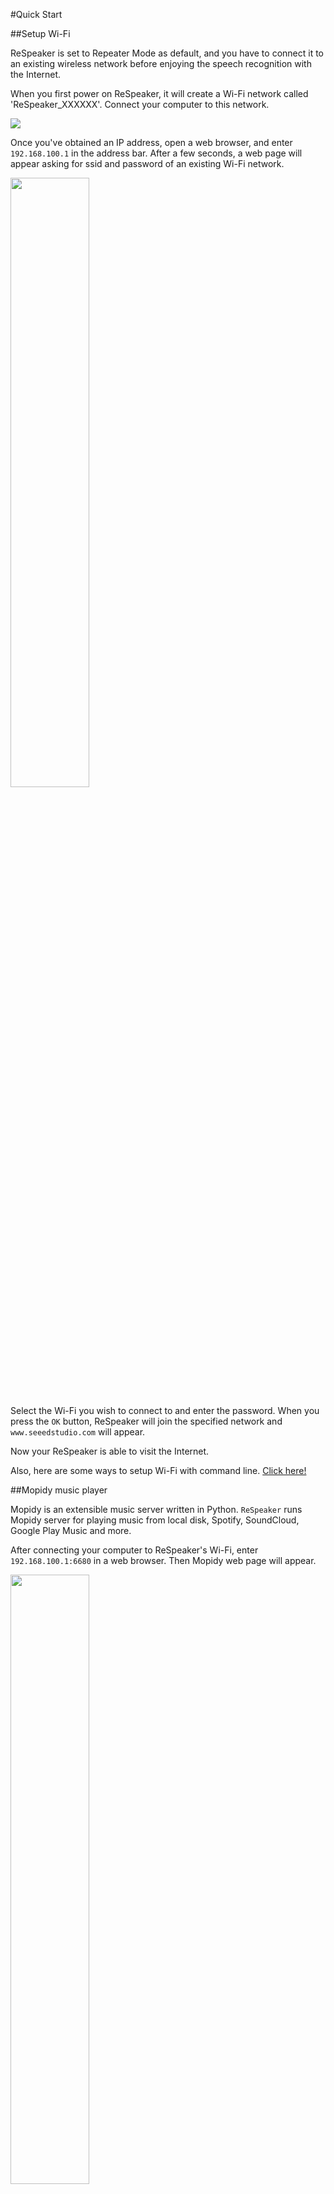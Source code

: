 #Quick Start

##Setup Wi-Fi

ReSpeaker is set to Repeater Mode as default, and you have to connect it to an existing wireless network before enjoying the speech recognition with the Internet.


When you first power on ReSpeaker, it will create a Wi-Fi network called 'ReSpeaker_XXXXXX'. Connect your computer to this network. 

<div class="text-center">
<img src="https://github.com/respeaker/get_started_with_respeaker/blob/master/img/wifi1.png?raw=true">
</div>

Once you've obtained an IP address, open a web browser, and enter `192.168.100.1` in the address bar. After a few seconds, a web page will appear asking for ssid and password of an existing Wi-Fi network.

<div class="text-center">
<img src="https://github.com/respeaker/get_started_with_respeaker/blob/master/img/wifi2.png?raw=true" width="50%" height="50%">
</div>

Select the Wi-Fi you wish to connect to and enter the password. When you press the `OK` button, ReSpeaker will join the specified network and `www.seeedstudio.com` will appear.

Now your ReSpeaker is able to visit the Internet.

Also, here are some ways to setup Wi-Fi with command line. [Click here!](https://github.com/respeaker/get_started_with_respeaker/wiki/WiFi)

##Mopidy music player

Mopidy is an extensible music server written in Python. `ReSpeaker` runs Mopidy server for playing music from local disk, Spotify, SoundCloud, Google Play Music and more.

After connecting your computer to ReSpeaker's Wi-Fi, enter `192.168.100.1:6680` in a web browser.
Then Mopidy web page will appear.

<div class="text-center">
<img src="https://github.com/respeaker/get_started_with_respeaker/blob/master/img/mopidywebserver.png?raw=true" width="50%" height="50%">
</div>

Please click `moped` to enter the HTML frontend for the Mopidy music server. Now you are able to play music on ReSpeaker from local disk and radio streams!

<div class="text-center">
<img src="https://github.com/respeaker/get_started_with_respeaker/blob/master/img/mopidymusic.png?raw=true" width="50%" height="50%">
</div>

##File manager

File manager is an extension of Mopidy music server. It allows you to browse/search/edit/upload your local file system. Enter `192.168.100.1:6680` in a web browser and click `filemanager` web client to get started.

<div class="text-center">
<img src="https://github.com/respeaker/get_started_with_respeaker/blob/master/img/filemanager.png?raw=true" width="50%" height="50%">
</div>

<div class="text-center">
<img src="https://github.com/respeaker/get_started_with_respeaker/blob/master/img/fileupload.png?raw=true" width="50%" height="50%">
</div>


##Web terminal

Web terminal is also an extension of Mopidy music server. We use [pyxterm](https://github.com/respeaker/pyxterm) to get the web terminal. Enter `192.168.100.1:6680` in a web browser and click `terminal` web client to login in ReSpeaker terminal. 

<div class="text-center">
<img src="https://github.com/respeaker/get_started_with_respeaker/blob/master/img/terminal.png?raw=true" width="50%" height="50%">
</div>

##First impression with Voice Interaction - ReSpeaker, play music!

With Bing Speech API, ReSpeaker can turn on and recognize audio coming from the microphone in real-time, or recognize audio from a file. 

To use Bing Speech API, first you have to get a key of Microsoft Cognitive Services from [here](https://www.microsoft.com/cognitive-services/en-us/speech-api), and copy it to `BING_KEY = '' `, then save the following code in `playmusic.py` and run it `python playmusic.py `
respeaker/get_started_with_respeaker/blob/master/img/
<div class="text-center">
<img src="https://github.com/respeaker/get_started_with_respeaker/blob/master/img/getbingapi.png?raw=true" width="50%" height="50%">
</div>

```
import logging
import time
import os
from threading import Thread, Event
from respeaker import Microphone
from respeaker.bing_speech_api import BingSpeechAPI
                                   
# use madplay to play mp3 file     
os.system('madplay')               
                                                   
# get a key from https://www.microsoft.com/cognitive-services/en-us/speech-api
BING_KEY = ''      
                              
                              
def task(quit_event):                                                         
    mic = Microphone(quit_event=quit_event)                                   
    bing = BingSpeechAPI(key=BING_KEY)                                        
                                             
    while not quit_event.is_set():
        if mic.wakeup('respeaker'):        
            print('Wake up')               
            data = mic.listen()            
            try:                      
                text = bing.recognize(data)
                if text:           
                    print('Recognized %s' % text)
                    if 'play music' in text:
                        print('I will play music!')
                        os.system('madplay Beethoven_Symphony_No.5p.mp3')
            except Exception as e:               
                print(e.message)                 
                                                                         
def main():                                                              
    logging.basicConfig(level=logging.DEBUG)                                                           
    quit_event = Event()        
    thread = Thread(target=task, args=(quit_event,))
    thread.start()                          
    while True:                             
        try:                                
            time.sleep(1)                           
        except KeyboardInterrupt:                   
            print('Quit')                           
            quit_event.set()
            break        
    thread.join()                
                                 
if __name__ == '__main__':       
    main()                  
```
Try to say "ReSpeaker, play music!". Then ReSpeaker will play "Beethoven\_Symphony\_No.5p.mp3" in the current path with **madplay**.

<div class="text-center">
<img src="https://github.com/respeaker/get_started_with_respeaker/blob/master/img/bingplaymusic.png?raw=true" width="50%" height="50%">
</div>


##Play with DLNA
not yet

##Dashboard
not yet


##Use SD Card to Extend Storage
More often than not, a limited amount of storage is available on embedded devices(ReSpeaker has only 5M on-board flash storage left for users). More storage for applications and data can expand ReSpeaker's potential, so use SD card to extend storage as an **extroot** is a good choice.

By employing **extroot**, expansion of the storage capacity of your root file system is accomplished by using an added storage device. 
During the boot process, external storage space is mounted as the root file system, or in an overlay configuration over the original file system. 

1. Make sure your SD card is plugged into ReSpeaker and `/dev/mmcblk0p1` can be detected.

	```
	root@mylinkit:/# df -h
	Filesystem                Size      Used Available Use% Mounted on
	rootfs                    4.1M    432.0K      3.6M  10% /
	/dev/root                26.8M     26.8M         0 100% /rom
	tmpfs                    61.7M    272.0K     61.5M   0% /tmp
	/dev/mtdblock6            4.1M    432.0K      3.6M  10% /overlay
	overlayfs:/overlay        4.1M    432.0K      3.6M  10% /
	tmpfs                   512.0K         0    512.0K   0% /dev
	/dev/mmcblk0p1            3.2G      2.8G    246.0M  92% /tmp/run/mountd/mmcblk0p1
	```

2. Write an new emtry ext4 file system to your SD card.（Warning: When doing this, all the data on your SD card will be cleared） 

	```
	umount /dev/mmcblk0p1
	mkfs.ext4 /dev/mmcblk0p1
	```

3. Prepare your external storage root overlay.
	
	```
	mount /dev/mmcblk0p1 /mnt ; tar -C /overlay -cvf - . | tar -C /mnt -xf - ; umount /mnt
	```

4. Create fstab with the following command. This command will create a fstab template enabling all partitions and setting '/mnt/mmcblk0p1' partition as '/overlay' partition.
	
	```
	block detect > /etc/config/fstab;
	sed -i s/option$'\t'enabled$'\t'\'0\'/option$'\t'enabled$'\t'\'1\'/ /etc/config/fstab;
	sed -i s#/mnt/mmcblk0p1#/overlay# /etc/config/fstab;
	cat /etc/config/fstab;
   ```
   
5. Check if it is mountable to overlay.

	```
	root@mylinkit:/# mount /dev/mmcblk0p1 /overlay/
	[ 1771.940000] [EXFAT] trying to mount...
	[ 1771.950000] EXT4-fs (mmcblk0p1): couldn't mount as ext3 due to feature incompatibilities
	[ 1771.970000] EXT4-fs (mmcblk0p1): couldn't mount as ext2 due to feature incompatibilities
	[ 1771.990000] EXT4-fs (mmcblk0p1): mounted filesystem with ordered data mode. Opts: (null)
	root@mylinkit:/# df
	Filesystem           1K-blocks      Used Available Use% Mounted on
	rootfs                    4160       432      3728  10% /
	/dev/root                27392     27392         0 100% /rom
	tmpfs                    63224       276     62948   0% /tmp
	/dev/mtdblock6         3360336      6564   3163360   0% /overlay
	overlayfs:/overlay        4160       432      3728  10% /
	tmpfs                      512         0       512   0% /dev
	/dev/mmcblk0p1         3360336      6564   3163360   0% /overlay 
	```

6. Reboot ReSpeaker and check again. If SD card is mounted automatically, you are done. More informations about **extroot**, please click [here](https://wiki.openwrt.org/doc/howto/extroot).

